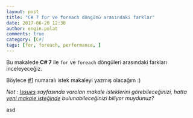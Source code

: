 ```yaml
---
layout: post
title: "C# 7 for ve foreach döngüsü arasındaki farklar"
date: 2017-06-20 12:30
author: engin.polat
comments: true
category: [C#]
tags: [for, foreach, performance, ]
---
```

Bu makalede <strong>C# 7</strong> ile <code>for</code> ve <code>foreach</code> döngüleri arasındaki farkları inceleyeceğiz.

Böylece <a href="https://github.com/polatengin/polatengin.github.io/issues/1" target="_blank">#1</a> numaralı istek makaleyi yazmış olacağım :)

<em>Not : <a href="https://github.com/polatengin/polatengin.github.io/issues" target="_blank">Issues</a> sayfasında varolan makale isteklerini görebileceğinizi, hatta <a href="https://github.com/polatengin/polatengin.github.io/issues/new" target="_blank">yeni makale isteğinde</a> bulunabileceğinizi biliyor muydunuz?</em>

asd